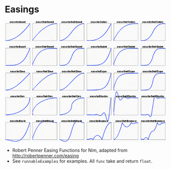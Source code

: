 # Easings

![](https://raw.githubusercontent.com/juancarlospaco/nim-easings/master/easings.gif "Robert Penner Easing Functions for Nim")

- Robert Penner Easing Functions for Nim, adapted from http://robertpenner.com/easing
- See `runnableExamples` for examples. All `func` take and return `float`.

